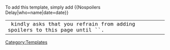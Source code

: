<noinclude> To add this template, simply add {{Nospoilers
Delay\|who=name\|date=date}} </noinclude>

|                                                                                        |
|----------------------------------------------------------------------------------------|
| <big>` kindly asks that you refrain from adding spoilers to this page until ``.`</big> |

<noinclude></noinclude>

[Category:Templates](Category:Templates "wikilink")
